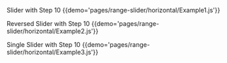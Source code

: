 Slider with Step 10
{{demo='pages/range-slider/horizontal/Example1.js'}}

Reversed Slider with Step 10
{{demo='pages/range-slider/horizontal/Example2.js'}}

Single Slider with Step 10
{{demo='pages/range-slider/horizontal/Example3.js'}}